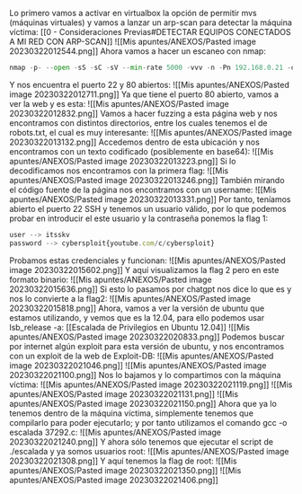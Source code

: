 Lo primero vamos a activar en virtualbox la opción de permitir mvs (máquinas virtuales) y vamos a lanzar un arp-scan para detectar la máquina víctima: [[0 - Consideraciones Previas#DETECTAR EQUIPOS CONECTADOS A MI RED CON ARP-SCAN]]
![[Mis apuntes/ANEXOS/Pasted image 20230322012544.png]]
Ahora vamos a hacer un escaneo con nmap:
```python
nmap -p- --open -sS -sC -sV --min-rate 5000 -vvv -n -Pn 192.168.0.21 -oN escaneo
```
Y nos encuentra el puerto 22 y 80 abiertos:
![[Mis apuntes/ANEXOS/Pasted image 20230322012711.png]]
Ya que tiene el puerto 80 abierto, vamos a ver la web y es esta:
![[Mis apuntes/ANEXOS/Pasted image 20230322012832.png]]
Vamos a hacer fuzzing a esta página web y nos encontramos con distintos directorios, entre los cuales tenemos el de robots.txt, el cual es muy interesante:
![[Mis apuntes/ANEXOS/Pasted image 20230322013132.png]]
Accedemos dentro de esta ubicación y nos encontramos con un texto codificado (posiblemente en base64):
![[Mis apuntes/ANEXOS/Pasted image 20230322013223.png]]
Si lo decodificamos nos encontramos con la primera flag:
![[Mis apuntes/ANEXOS/Pasted image 20230322013246.png]]
También mirando el código fuente de la página nos encontramos con un username:
![[Mis apuntes/ANEXOS/Pasted image 20230322013331.png]]
Por tanto, teníamos abierto el puerto 22 SSH y tenemos un usuario válido, por lo que podemos probar en introducir el este usuario y la contraseña ponemos la flag 1:
```javascript
user --> itsskv
password --> cybersploit{youtube.com/c/cybersploit}
```
Probamos estas credenciales y funcionan:
![[Mis apuntes/ANEXOS/Pasted image 20230322015602.png]]
Y aquí visualizamos la flag 2 pero en este formato binario:
![[Mis apuntes/ANEXOS/Pasted image 20230322015636.png]]
Si esto lo pasamos por chatgpt nos dice lo que es y nos lo convierte a la flag2:
![[Mis apuntes/ANEXOS/Pasted image 20230322015818.png]]
Ahora, vamos a ver la versión de ubuntu que estamos utilizando, y vemos que es la 12.04, para ello podemos usar lsb_release -a: [[Escalada de Privilegios en Ubuntu 12.04]]
![[Mis apuntes/ANEXOS/Pasted image 20230322020833.png]]
Podemos buscar por internet algún exploit para esta versión de ubuntu, y nos encontramos con un exploit de la web de Exploit-DB:
![[Mis apuntes/ANEXOS/Pasted image 20230322021046.png]]
![[Mis apuntes/ANEXOS/Pasted image 20230322021100.png]]
Nos lo bajamos y lo compartimos con la máquina víctima:
![[Mis apuntes/ANEXOS/Pasted image 20230322021119.png]]
![[Mis apuntes/ANEXOS/Pasted image 20230322021131.png]]
![[Mis apuntes/ANEXOS/Pasted image 20230322021150.png]]
Ahora que ya lo tenemos dentro de la máquina víctima, simplemente tenemos que compilarlo para poder ejecutarlo; y por tanto utilizamos el comando gcc -o escalada 37292.c:
![[Mis apuntes/ANEXOS/Pasted image 20230322021240.png]]
Y ahora sólo tenemos que ejecutar el script de ./escalada y ya somos usuarios root:
![[Mis apuntes/ANEXOS/Pasted image 20230322021308.png]]
Y aquí tenemos la flag de root:
![[Mis apuntes/ANEXOS/Pasted image 20230322021350.png]]
![[Mis apuntes/ANEXOS/Pasted image 20230322021406.png]]

